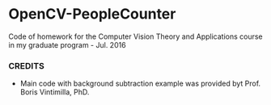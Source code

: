 # OpenCV-PeopleCounter
Code of homework for the Computer Vision Theory and Applications course in my graduate program - Jul. 2016

### CREDITS
- Main code with background subtraction example was provided byt Prof. Boris Vintimilla, PhD.
